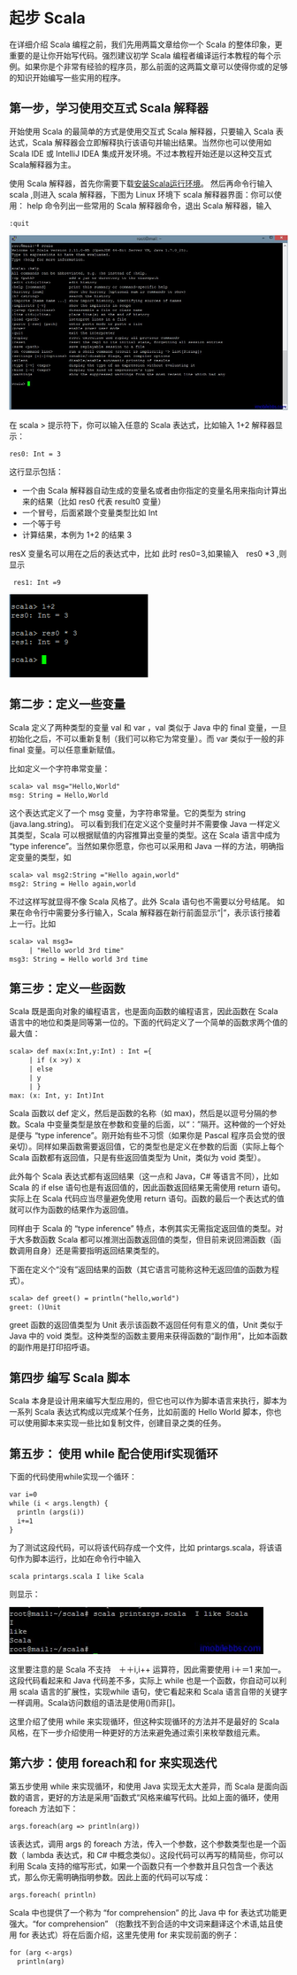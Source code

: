 # 起步 Scala #

在详细介绍 Scala 编程之前，我们先用两篇文章给你一个 Scala 的整体印象，更重要的是让你开始写代码。强烈建议初学 Scala 编程者编译运行本教程的每个示例。如果你是个非常有经验的程序员，那么前面的这两篇文章可以使得你或的足够的知识开始编写一些实用的程序。

## 第一步，学习使用交互式 Scala 解释器  
 
开始使用 Scala 的最简单的方式是使用交互式 Scala 解释器，只要输入 Scala 表达式，Scala 解释器会立即解释执行该语句并输出结果。当然你也可以使用如 Scala IDE 或 IntelliJ IDEA 集成开发环境。不过本教程开始还是以这种交互式Scala解释器为主。

使用 Scala 解释器，首先你需要下载[安装Scala运行环境](http://www.imobilebbs.com/wordpress/archives/4771)。 然后再命令行输入 scala ,则进入 scala 解释器，下图为 Linux 环境下 scala 解释器界面：你可以使用： help 命令列出一些常用的 Scala 解释器命令，退出 Scala 解释器，输入

```
:quit
```

![](images\6.png) 

在 scala > 提示符下，你可以输入任意的 Scala 表达式，比如输入 1+2
解释器显示：

```
res0: Int = 3
```

这行显示包括：  


- 一个由 Scala 解释器自动生成的变量名或者由你指定的变量名用来指向计算出来的结果（比如 res0  代表 result0 变量）
- 一个冒号，后面紧跟个变量类型比如 Int
- 一个等于号
- 计算结果，本例为 1+2 的结果 3

resX 变量名可以用在之后的表达式中，比如 此时 res0=3,如果输入　res0 *3 ,则显示

```
 res1: Int =9
```

![](images\7.png) 

## 第二步：定义一些变量 ##

Scala 定义了两种类型的变量 val 和 var ，val 类似于 Java 中的 final 变量，一旦初始化之后，不可以重新复制（我们可以称它为常变量）。而 var 类似于一般的非 final 变量。可以任意重新赋值。

比如定义一个字符串常变量： 
 
```
scala> val msg="Hello,World"
msg: String = Hello,World
```

这个表达式定义了一个 msg 变量，为字符串常量。它的类型为 string (java.lang.string)。 可以看到我们在定义这个变量时并不需要像 Java 一样定义其类型，Scala 可以根据赋值的内容推算出变量的类型。这在 Scala 语言中成为 “type inference”。当然如果你愿意，你也可以采用和 Java 一样的方法，明确指定变量的类型，如

```
scala> val msg2:String ="Hello again,world"
msg2: String = Hello again,world
```

不过这样写就显得不像 Scala 风格了。此外 Scala 语句也不需要以分号结尾。 如果在命令行中需要分多行输入，Scala 解释器在新行前面显示“|”，表示该行接着上一行。比如

```
scala> val msg3=
     | "Hello world 3rd time"
msg3: String = Hello world 3rd time
```

## 第三步：定义一些函数 ##

Scala 既是面向对象的编程语言，也是面向函数的编程语言，因此函数在 Scala 语言中的地位和类是同等第一位的。下面的代码定义了一个简单的函数求两个值的最大值：

```
scala> def max(x:Int,y:Int) : Int ={
     | if (x >y) x
     | else
     | y
     | }
max: (x: Int, y: Int)Int
```

Scala 函数以 def 定义，然后是函数的名称（如 max)，然后是以逗号分隔的参数。Scala 中变量类型是放在参数和变量的后面，以“：”隔开。这种做的一个好处是便与 “type inference”。刚开始有些不习惯（如果你是 Pascal 程序员会觉的很亲切）。同样如果函数需要返回值，它的类型也是定义在参数的后面（实际上每个 Scala 函数都有返回值，只是有些返回值类型为 Unit，类似为 void 类型）。

此外每个 Scala 表达式都有返回结果（这一点和 Java，C# 等语言不同），比如 Scala 的 if else 语句也是有返回值的，因此函数返回结果无需使用 return 语句。实际上在 Scala 代码应当尽量避免使用 return 语句。函数的最后一个表达式的值就可以作为函数的结果作为返回值。

同样由于 Scala 的 “type inference” 特点，本例其实无需指定返回值的类型。对于大多数函数 Scala 都可以推测出函数返回值的类型，但目前来说回溯函数（函数调用自身）还是需要指明返回结果类型的。

下面在定义个“没有”返回结果的函数（其它语言可能称这种无返回值的函数为程式）。

```
scala> def greet() = println("hello,world")
greet: ()Unit
```

greet 函数的返回值类型为 Unit 表示该函数不返回任何有意义的值，Unit 类似于 Java 中的 void 类型。这种类型的函数主要用来获得函数的“副作用”，比如本函数的副作用是打印招呼语。

## 第四步 编写 Scala 脚本 ##

Scala 本身是设计用来编写大型应用的，但它也可以作为脚本语言来执行，脚本为一系列 Scala 表达式构成以完成某个任务，比如前面的 Hello World 脚本，你也可以使用脚本来实现一些比如复制文件，创建目录之类的任务。

## 第五步： 使用 while 配合使用if实现循环 ##

下面的代码使用while实现一个循环：

```
var i=0
while (i < args.length) {
  println (args(i))
  i+=1
}
```

为了测试这段代码，可以将该代码存成一个文件，比如 printargs.scala，将该语句作为脚本运行，比如在命令行中输入

```
scala printargs.scala I like Scala
```

则显示：

![](images\8.png) 

这里要注意的是 Scala 不支持　＋＋i,i++ 运算符，因此需要使用 i＋＝1 来加一。 这段代码看起来和 Java 代码差不多，实际上 while 也是一个函数，你自动可以利用 scala 语言的扩展性，实现while 语句，使它看起来和 Scala 语言自带的关键字一样调用。Scala访问数组的语法是使用()而非[]。

这里介绍了使用 while 来实现循环，但这种实现循环的方法并不是最好的 Scala 风格，在下一步介绍使用一种更好的方法来避免通过索引来枚举数组元素。

## 第六步：使用 foreach和 for 来实现迭代 ##

第五步使用 while 来实现循环，和使用 Java 实现无太大差异，而 Scala 是面向函数的语言，更好的方法是采用“函数式“风格来编写代码。比如上面的循环，使用 foreach 方法如下：

```
args.foreach(arg => println(arg))
```

该表达式，调用 args 的 foreach 方法，传入一个参数，这个参数类型也是一个函数（ lambda 表达式，和 C# 中概念类似）。这段代码可以再写的精简些，你可以利用 Scala 支持的缩写形式，如果一个函数只有一个参数并且只包含一个表达式，那么你无需明确指明参数。因此上面的代码可以写成：

```
args.foreach( println)
```

Scala 中也提供了一个称为 “for comprehension” 的比 Java 中 for 表达式功能更强大。“for comprehension” （抱歉找不到合适的中文词来翻译这个术语,姑且使用 for 表达式）将在后面介绍，这里先使用 for 来实现前面的例子：

```
for (arg <-args)
  println(arg)
```
